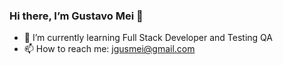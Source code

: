 ### Hi there, I’m Gustavo Mei 👋

<!--
**JGusM/JGusM** is a ✨ _special_ ✨ repository because its `README.md` (this file) appears on your GitHub profile.
-->

- 🌱 I’m currently learning Full Stack Developer and Testing QA
- 📫 How to reach me: jgusmei@gmail.com
